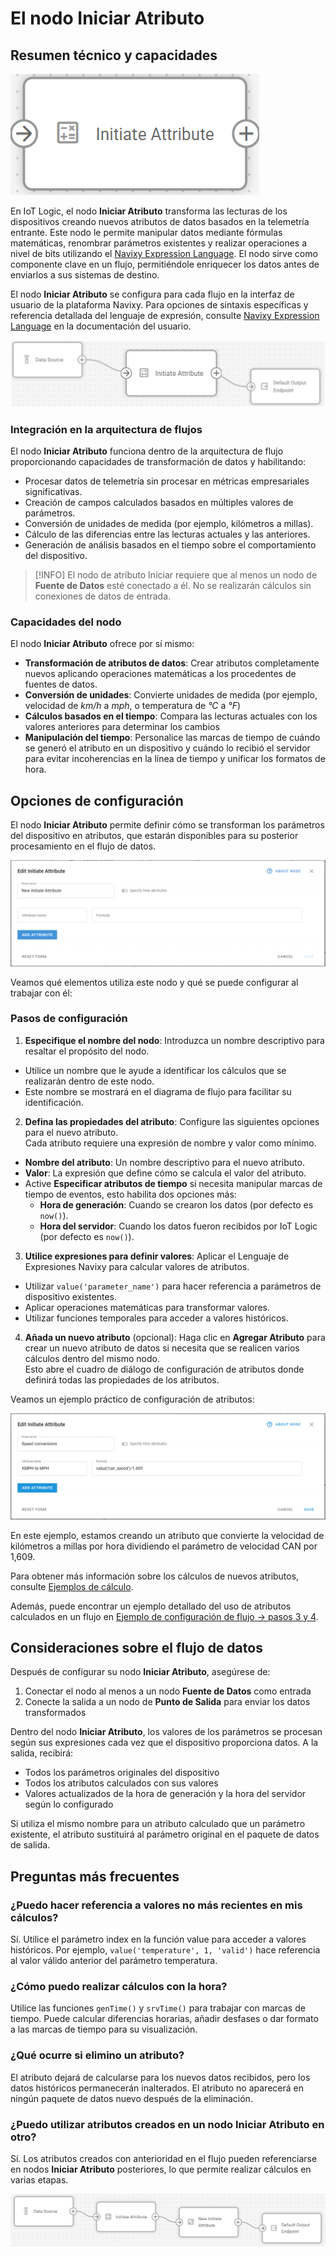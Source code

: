 # El nodo Iniciar Atributo

## Resumen técnico y capacidades

![image-20250404-083140.png](attachments/image-20250404-083140.png)

En IoT Logic, el nodo **Iniciar Atributo** transforma las lecturas de los dispositivos creando nuevos atributos de datos basados en la telemetría entrante. Este nodo le permite manipular datos mediante fórmulas matemáticas, renombrar parámetros existentes y realizar operaciones a nivel de bits utilizando el [Navixy Expression Language](https://squaregps.atlassian.net/wiki/spaces/NAV/pages/3107553932/Navixy+IoT+Logic+Expression+Language?atlOrigin=eyJpIjoiY2ZlMzg5MzI0YWFkNGNlYmExZjRkN2Y4MTMzYTFhNWMiLCJwIjoiYyJ9). El nodo sirve como componente clave en un flujo, permitiéndole enriquecer los datos antes de enviarlos a sus sistemas de destino.

El nodo **Iniciar Atributo** se configura para cada flujo en la interfaz de usuario de la plataforma Navixy. Para opciones de sintaxis específicas y referencia detallada del lenguaje de expresión, consulte [Navixy Expression Language](https://squaregps.atlassian.net/wiki/spaces/NAV/pages/3107553932/Navixy+IoT+Logic+Expression+Language?atlOrigin=eyJpIjoiY2ZlMzg5MzI0YWFkNGNlYmExZjRkN2Y4MTMzYTFhNWMiLCJwIjoiYyJ9) en la documentación del usuario.

![Initiate attribute node in the flow workspace showing the node connected to other nodes in the flow](attachments/Initiate-attribute-in-flow.webp)

### Integración en la arquitectura de flujos

El nodo **Iniciar Atributo** funciona dentro de la arquitectura de flujo proporcionando capacidades de transformación de datos y habilitando:

- Procesar datos de telemetría sin procesar en métricas empresariales significativas.
- Creación de campos calculados basados en múltiples valores de parámetros.
- Conversión de unidades de medida (por ejemplo, kilómetros a millas).
- Cálculo de las diferencias entre las lecturas actuales y las anteriores.
- Generación de análisis basados en el tiempo sobre el comportamiento del dispositivo.

> [!INFO]
> El nodo de atributo Iniciar requiere que al menos un nodo de **Fuente de Datos** esté conectado a él. No se realizarán cálculos sin conexiones de datos de entrada.

### Capacidades del nodo

El nodo **Iniciar Atributo** ofrece por sí mismo:

- **Transformación de atributos de datos**: Crear atributos completamente nuevos aplicando operaciones matemáticas a los procedentes de fuentes de datos.
- **Conversión de unidades**: Convierte unidades de medida (por ejemplo, velocidad de *km/h* a *mph*, o temperatura de *°C* a *°F*)
- **Cálculos basados en el tiempo**: Compara las lecturas actuales con los valores anteriores para determinar los cambios
- **Manipulación del tiempo**: Personalice las marcas de tiempo de cuándo se generó el atributo en un dispositivo y cuándo lo recibió el servidor para evitar incoherencias en la línea de tiempo y unificar los formatos de hora.

## Opciones de configuración

El nodo **Iniciar Atributo** permite definir cómo se transforman los parámetros del dispositivo en atributos, que estarán disponibles para su posterior procesamiento en el flujo de datos.

![Initiate attribute node configuration panel showing the list of attributes and the Add New Attribute button](attachments/image-20250403-160516.png)

Veamos qué elementos utiliza este nodo y qué se puede configurar al trabajar con él:

### Pasos de configuración

1. **Especifique el nombre del nodo**: Introduzca un nombre descriptivo para resaltar el propósito del nodo.
  - Utilice un nombre que le ayude a identificar los cálculos que se realizarán dentro de este nodo.
  - Este nombre se mostrará en el diagrama de flujo para facilitar su identificación.
2. **Defina las propiedades del atributo**: Configure las siguientes opciones para el nuevo atributo.  
Cada atributo requiere una expresión de nombre y valor como mínimo.
  - **Nombre del atributo**: Un nombre descriptivo para el nuevo atributo.
  - **Valor**: La expresión que define cómo se calcula el valor del atributo.
  - Active **Especificar atributos de tiempo** si necesita manipular marcas de tiempo de eventos, esto habilita dos opciones más:
    - **Hora de generación**: Cuando se crearon los datos (por defecto es `now()`).
    - **Hora del servidor**: Cuando los datos fueron recibidos por IoT Logic (por defecto es `now()`).
3. **Utilice expresiones para definir valores**: Aplicar el Lenguaje de Expresiones Navixy para calcular valores de atributos.
  - Utilizar `value('parameter_name')` para hacer referencia a parámetros de dispositivo existentes.
  - Aplicar operaciones matemáticas para transformar valores.
  - Utilizar funciones temporales para acceder a valores históricos.
4. **Añada un nuevo atributo** (opcional): Haga clic en **Agregar Atributo** para crear un nuevo atributo de datos si necesita que se realicen varios cálculos dentro del mismo nodo.  
Esto abre el cuadro de diálogo de configuración de atributos donde definirá todas las propiedades de los atributos.

Veamos un ejemplo práctico de configuración de atributos:

![image-20250404-083703.pngIniatiate attribute node configuration window with node name Speed conversions, Attribute name KMPH to MPH and formula ](attachments/image-20250404-083703.png)

En este ejemplo, estamos creando un atributo que convierte la velocidad de kilómetros a millas por hora dividiendo el parámetro de velocidad CAN por 1,609.

Para obtener más información sobre los cálculos de nuevos atributos, consulte [Ejemplos de cálculo](https://squaregps.atlassian.net/wiki/spaces/UDOCES/pages/3232334409/Calculation+examples?atlOrigin=eyJpIjoiNzQyYzllN2E0Mzk0NDkwMmFkN2I5YzdjY2JhMTIwYjAiLCJwIjoiYyJ9).

Además, puede encontrar un ejemplo detallado del uso de atributos calculados en un flujo en [Ejemplo de configuración de flujo → pasos 3 y 4](https://squaregps.atlassian.net/wiki/spaces/UDOCES/pages/3232334496/Ejemplo+de+configuraci+n+de+un+flujo#Paso-3%3A-Configurar-transformaciones-b%C3%A1sicas-de-datos).

## Consideraciones sobre el flujo de datos

Después de configurar su nodo **Iniciar Atributo**, asegúrese de:

1. Conectar el nodo al menos a un nodo **Fuente de Datos** como entrada
2. Conecte la salida a un nodo de **Punto de Salida** para enviar los datos transformados

Dentro del nodo **Iniciar Atributo**, los valores de los parámetros se procesan según sus expresiones cada vez que el dispositivo proporciona datos. A la salida, recibirá:

- Todos los parámetros originales del dispositivo
- Todos los atributos calculados con sus valores
- Valores actualizados de la hora de generación y la hora del servidor según lo configurado

Si utiliza el mismo nombre para un atributo calculado que un parámetro existente, el atributo sustituirá al parámetro original en el paquete de datos de salida.

## Preguntas más frecuentes

### ¿Puedo hacer referencia a valores no más recientes en mis cálculos?

Sí. Utilice el parámetro index en la función value para acceder a valores históricos. Por ejemplo, `value('temperature', 1, 'valid')` hace referencia al valor válido anterior del parámetro temperatura.

### ¿Cómo puedo realizar cálculos con la hora?

Utilice las funciones `genTime()` y `srvTime()` para trabajar con marcas de tiempo. Puede calcular diferencias horarias, añadir desfases o dar formato a las marcas de tiempo para su visualización.

### ¿Qué ocurre si elimino un atributo?

El atributo dejará de calcularse para los nuevos datos recibidos, pero los datos históricos permanecerán inalterados. El atributo no aparecerá en ningún paquete de datos nuevo después de la eliminación.

### ¿Puedo utilizar atributos creados en un nodo Iniciar Atributo en otro?

Sí. Los atributos creados con anterioridad en el flujo pueden referenciarse en nodos **Iniciar Atributo** posteriores, lo que permite realizar cálculos en varias etapas.

![Example of a complete flow with two Initiate attribute nodes consecutively](attachments/image-20250404-084039.png)
